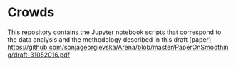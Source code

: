# Crowds

This repository contains the Jupyter notebook scripts that correspond to the data analysis and the methodology described in this draft [paper] https://github.com/sonjageorgievska/Arena/blob/master/PaperOnSmoothing/draft-31052016.pdf 